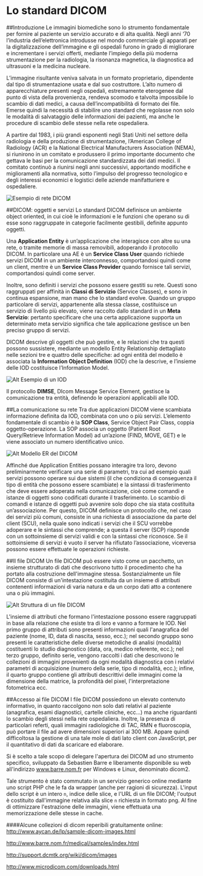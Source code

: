 Lo standard DICOM
=================

##Introduzione
Le immagini biomediche sono lo strumento fondamentale per fornire al paziente un servizio accurato e di alta qualità.  Negli anni ‘70 l’industria dell’elettronica introdusse nel mondo commerciale gli apparati per la digitalizzazione dell’immagine e gli ospedali furono in grado di migliorare e incrementare i servizi offerti, mediante l’impiego della più moderna strumentazione per la radiologia, la risonanza magnetica, la diagnostica ad ultrasuoni e la medicina nucleare.

L’immagine risultante veniva salvata in un formato proprietario, dipendente dal tipo di strumentazione usata e dal suo costruttore. L’alto numero di apparecchiature presenti negli ospedali, estremamente eterogenee dal punto di vista della provenienza, rendeva scomodo e talvolta impossibile lo scambio di dati medici, a causa dell’incompatibilità di formato dei file. Emerse quindi la necessità di stabilire uno standard che regolasse non solo le modalità di salvataggio delle informazioni dei pazienti, ma anche le procedure di scambio delle stesse nella rete ospedaliera.

A partire dal 1983, i più grandi esponenti negli Stati Uniti nel settore della radiologia e della produzione di strumentazione, l’American College of Radiology (ACR) e la National Electrical Manufacturers Association (NEMA), si riunirono in un comitato e produssero il primo importante documento che gettava le basi per la comunicazione standardizzata dei dati medici. Il comitato continuò a riunirsi negli anni successivi, apportando modifiche e miglioramenti alla normativa, sotto l’impulso del progresso tecnologico e degli interessi economici e logistici delle aziende manifatturiere e ospedaliere.

![Esempio di rete DICOM](http://www.trophos.org/wp-content/uploads/2011/04/retedicom.png "Esempio di rete DICOM")


##DICOM: oggetti e servizi
Lo standard DICOM definisce un ambiente object oriented, in cui cioè le informazioni e le funzioni che operano su di esse sono raggruppate in categorie facilmente gestibili, definite appunto oggetti.

Una __Application Entity__ è un’applicazione che interagisce con altre su una rete, o tramite memorie di massa removibili, adoperando il protocollo DICOM. In particolare una AE è un __Service Class User__ quando richiede servizi DICOM in un ambiente interconnesso, comportandosi quindi come un client, mentre è un __Service Class Provider__ quando fornisce tali servizi, comportandosi quindi come server.

Inoltre, sono definiti i servizi che possono essere gestiti su rete. Questi sono raggruppati per affinità in __Classi di Servizio__ (Service Classes), e sono in continua espansione, man mano che lo standard evolve. Quando un gruppo particolare di servizi, appartenente alla stessa classe, costituisce un servizio di livello più elevato, viene raccolto dallo standard in un __Meta Servizio__: pertanto specificare che una certa applicazione supporta un determinato meta servizio significa che tale applicazione gestisce un ben preciso gruppo di servizi. 

DICOM descrive gli oggetti che può gestire, e le relazioni che tra questi possono sussistere, mediante un modello Entity Relationship dettagliato nelle sezioni tre e quattro delle specifiche: ad ogni entità del modello è associata la __Information Object Definition__ (IOD) che la descrive, e l’insieme delle IOD costituisce l’Information Model.

![Alt Esempio di un IOD](http://digilander.libero.it/openworks/immagini/fig_1_2.jpg "Esempio di un IOD")

Il protocollo __DIMSE__, DIcom Message Service Element, gestisce la comunicazione tra entità, definendo le operazioni applicabili alle IOD.

##La comunicazione su rete
Tra due applicazioni DICOM viene scambiata informazione definita da IOD, combinata con uno o più servizi. L’elemento fondamentale di scambio è la __SOP Class__, Service Object Pair Class, coppia oggetto-operazione. La SOP associa un oggetto (Patient Root Query/Retrieve Information Model) ad un’azione (FIND, MOVE, GET) e le viene associato un numero identificativo unico. 

![Alt Modello ER del DICOM](http://digilander.libero.it/openworks/immagini/fig_1_1.jpg "Modello ER del DICOM")

Affinché due Application Entities possano interagire tra loro, devono preliminarmente verificare una serie di parametri, tra cui ad esempio quali servizi possono operare sui due sistemi (il che condiziona di conseguenza il tipo di entità che possono essere scambiate) e la sintassi di trasferimento che deve essere adoperata nella comunicazione, cioè come comandi e istanze di oggetti sono codificati durante il trasferimento. Lo scambio di comandi e istanze di oggetti può avvenire solo dopo che sia stata costituita un’associazione. Per questo, DICOM definisce un protocollo che, nel caso dei servizi più comuni, consiste in una richiesta di associazione  da parte del client (SCU), nella quale sono indicati i servizi che il SCU vorrebbe adoperare e le sintassi che comprende; a questa il server (SCP) risponde con un sottoinsieme di servizi validi e con la sintassi che riconosce. Se il sottoinsieme di servizi è vuoto il server ha rifiutato l’associazione, viceversa possono essere effettuate le operazioni richieste.

##Il file DICOM
Un file DICOM può essere visto come un pacchetto, un insieme strutturato di dati che descrivono tutto il procedimento che ha portato alla costruzione dell'immagine stessa. Sostanzialmente un file DICOM consiste di un'intestazione costituita da un insieme di attributi contenenti informazioni di varia natura e da un corpo dati atto a contenere una o più immagini. 

![Alt Struttura di un file DICOM](http://www.leadtools.com/help/leadtools/v175/dh/to/dicom.gif "Struttura di un file DICOM")

L'insieme di attributi che formano l'intestazione possono essere raggruppati in base alla relazione che esiste tra di loro e vanno a formare le IOD. Nel primo gruppo di attributi sono presenti informazioni quali l'anagrafica del paziente (nome, ID, data di nascita, sesso, ecc.); nel secondo gruppo sono presenti le caratteristiche delle diverse metodiche di analisi (modalità) costituenti lo studio diagnostico (data, ora, medico referente, ecc.); nel terzo gruppo, definito serie, vengono raccolti i dati che descrivono le collezioni di immagini provenienti da ogni modalità diagnostica con i relativi parametri di acquisizione (numero della serie, tipo di modalità, ecc.); infine, il quarto gruppo contiene gli attributi descrittivi delle immagini come la dimensione della matrice, la profondità del pixel, l'interpretazione fotometrica ecc. 

##Accesso ai file DICOM
I file DICOM possiedono un elevato contenuto informativo, in quanto raccolgono non solo dati relativi al paziente (anagrafica, esami diagnostici, cartelle cliniche, ecc...) ma anche riguardanti lo scambio degli stessi nella rete ospedaliera.
Inoltre, la presenza di particolari referti, quali immagini radiologiche di TAC, RMN e fluoroscopia, può portare il file  ad avere dimensioni superiori ai 300 MB.
Appare quindi difficoltosa la gestione di una tale mole di dati lato client con JavaScript, per il quantitativo di dati da scaricare ed elaborare.

Si è scelto a tale scopo di delegare l'apertura dei DICOM ad uno strumento specifico, sviluppato da Sebastien Barre e liberamente disponibile su web all'indirizzo www.barre.nom.fr per Windows e Linux, denominato dicom2.

Tale strumento è stato commutato in un servizio generico online mediante uno script PHP che le fa da wrapper (anche per ragioni di sicurezza).
L'input dello script è un intero `n`, indice delle slice, e l'URL di un file DICOM; l'output è costituito dall'immagine relativa alla slice `n` richiesta in formato png.
Al fine di ottimizzare l'estrazione delle immagini, viene effettuata una memorizzazione delle stesse in cache.

####Alcune collezioni di dicom reperibili gratuitamente online:
http://www.aycan.de/lp/sample-dicom-images.html

http://www.barre.nom.fr/medical/samples/index.html

http://support.dcmtk.org/wiki/dicom/images

http://www.microdicom.com/downloads.html